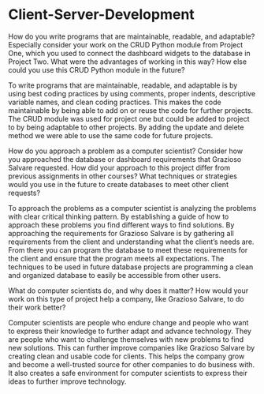 # Client-Server-Development

How do you write programs that are maintainable, readable, and adaptable? Especially consider your work on the CRUD Python module from Project One, which you used to connect the dashboard widgets to the database in Project Two. What were the advantages of working in this way? How else could you use this CRUD Python module in the future?

To write programs that are maintainable, readable, and adaptable is by using best coding practices by using comments, proper indents, descriptive variable names, and clean coding practices. This makes the code maintainable by being able to add on or reuse the code for further projects. The CRUD module was used for project one but could be added to project to by being adaptable to other projects. By adding the update and delete method we were able to use the same code for future projects. 

How do you approach a problem as a computer scientist? Consider how you approached the database or dashboard requirements that Grazioso Salvare requested. How did your approach to this project differ from previous assignments in other courses? What techniques or strategies would you use in the future to create databases to meet other client requests?

To approach the problems as a computer scientist is analyzing the problems with clear critical thinking pattern. By establishing a guide of how to approach these problems you find different ways to find solutions. By approaching the requirements for Grazioso Salvare is by gathering all requirements from the client and understanding what the client’s needs are. From there you can program the database to meet these requirements for the client and ensure that the program meets all expectations. The techniques to be used in future database projects are programming a clean and organized database to easily be accessible from other users. 

What do computer scientists do, and why does it matter? How would your work on this type of project help a company, like Grazioso Salvare, to do their work better?

Computer scientists are people who endure change and people who want to express their knowledge to further adapt and advance technology. They are people who want to challenge themselves with new problems to find new solutions. This can further improve companies like Grazioso Salvare by creating clean and usable code for clients. This helps the company grow and become a well-trusted source for other companies to do business with. It also creates a safe environment for computer scientists to express their ideas to further improve technology.

